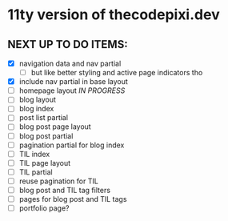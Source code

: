 # 11ty version of thecodepixi.dev

## NEXT UP TO DO ITEMS:

- [x] navigation data and nav partial
  - [ ] but like better styling and active page indicators tho
- [x] include nav partial in base layout
- [ ] homepage layout _IN PROGRESS_
- [ ] blog layout
- [ ] blog index
- [ ] post list partial
- [ ] blog post page layout
- [ ] blog post partial
- [ ] pagination partial for blog index
- [ ] TIL index
- [ ] TIL page layout
- [ ] TIL partial
- [ ] reuse pagination for TIL
- [ ] blog post and TIL tag filters
- [ ] pages for blog post and TIL tags
- [ ] portfolio page?
